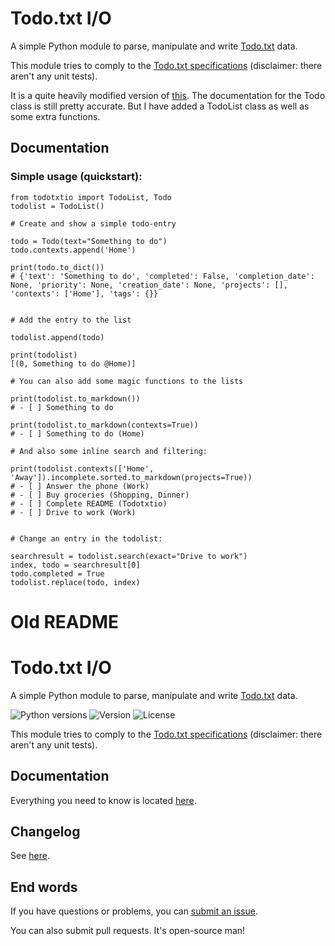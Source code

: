 # Todo.txt I/O

A simple Python module to parse, manipulate and write [Todo.txt](http://todotxt.com/) data.

This module tries to comply to the [Todo.txt specifications](https://github.com/ginatrapani/todo.txt-cli/wiki/The-Todo.txt-Format) (disclaimer: there aren't any unit tests).

It is a quite heavily modified version of [this](https://epocdotfr.github.io/todotxtio/).
The documentation for the Todo class is still pretty accurate.  But I have added a TodoList class as well as some extra functions.

## Documentation

### Simple usage (quickstart):
```
from todotxtio import TodoList, Todo
todolist = TodoList()

# Create and show a simple todo-entry

todo = Todo(text="Something to do")
todo.contexts.append('Home')

print(todo.to_dict())
# {'text': 'Something to do', 'completed': False, 'completion_date': None, 'priority': None, 'creation_date': None, 'projects': [], 'contexts': ['Home'], 'tags': {}}


# Add the entry to the list

todolist.append(todo)

print(todolist)
[(0, Something to do @Home)]

# You can also add some magic functions to the lists

print(todolist.to_markdown())
# - [ ] Something to do

print(todolist.to_markdown(contexts=True))
# - [ ] Something to do (Home)

# And also some inline search and filtering:

print(todolist.contexts(['Home', 'Away']).incomplete.sorted.to_markdown(projects=True))
# - [ ] Answer the phone (Work)
# - [ ] Buy groceries (Shopping, Dinner)
# - [ ] Complete README (Todotxtio)
# - [ ] Drive to work (Work)


# Change an entry in the todolist:

searchresult = todolist.search(exact="Drive to work")
index, todo = searchresult[0]
todo.completed = True
todolist.replace(todo, index)

```






# Old README

# Todo.txt I/O

A simple Python module to parse, manipulate and write [Todo.txt](http://todotxt.com/) data.

![Python versions](https://img.shields.io/pypi/pyversions/todotxtio.svg?link=https://pypi.python.org/pypi/todotxtio) ![Version](https://img.shields.io/pypi/v/todotxtio.svg?link=https://pypi.python.org/pypi/todotxtio) ![License](https://img.shields.io/pypi/l/todotxtio.svg?link=https://pypi.python.org/pypi/todotxtio?link=https://github.com/EpocDotFr/todotxtio/blob/master/LICENSE.md)

This module tries to comply to the [Todo.txt specifications](https://github.com/ginatrapani/todo.txt-cli/wiki/The-Todo.txt-Format) (disclaimer: there aren't any unit tests).

## Documentation

Everything you need to know is located [here](https://epocdotfr.github.io/todotxtio/).

## Changelog

See [here](https://github.com/EpocDotFr/todotxtio/releases).

## End words

If you have questions or problems, you can [submit an issue](https://github.com/EpocDotFr/todotxtio/issues).

You can also submit pull requests. It's open-source man!
